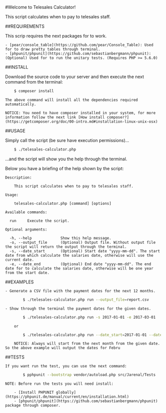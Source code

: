 #Welcome to Telesales Calculator!

This script calculates when to pay to telesales staff.

##REQUIREMENTS

This scrip requires the next packages for to work.

	- [pear/console_table](https://github.com/pear/Console_Table): Used for to draw pretty tables through terminal.
	- [phpunit/phpunit](https://github.com/sebastianbergmann/phpunit): (Optional) Used for to run the unitary tests. (Requires PHP >= 5.6.0)

##INSTALL

Download the source code to your server and then execute the next command from the terminal:

```bash
	$ composer install
```

	The above command will install all the dependencies required automatically.

	NOTICE: You need to have composer installed in your system, for more information follow the next link [How install composer?](https://getcomposer.org/doc/00-intro.md#installation-linux-unix-osx)

##USAGE

Simply call the script (be sure have execution permissions)...

```bash
	$ ./telesales-calculator.php
```

...and the script will show you the help through the terminal.

Below you have a briefing of the help shown by the script:

	Description:

	    This script calculates when to pay to telesales staff.

	Usage:

		telesales-calculator.php [command] [options]

	Available commands:

	  run     Execute the script.

	Optional arguments:

	  -h, --help             Show this help message.
	  -o, --output_file      (Optional) Output file. Without output file the script will return the output through the terminal.
	  -s, --date_start       (Optional) Start date "yyyy-mm-dd". The start date from which calculate the salaries date, otherwise will use the current date.
	  -e, --date_end         (Optional) End date "yyyy-mm-dd". The end date for to calculate the salaries date, otherwise will be one year from the start date.


##EXAMPLES

	- Generate a CSV file with the payment dates for the next 12 months.

```bash
		$ ./telesales-calculator.php run --output_file=report.csv
```

	- Show through the terminal the payment dates for the given dates.

```bash
		$ ./telesales-calculator.php run -s 2017-01-01 -e 2017-03-01
```
		or

```bash
		$ ./telesales-calculator.php run --date_start=2017-01-01 --date_end=2017-03-01
```

		NOTICE: Always will start from the next month from the given date. So the above example will output the dates for Febru

##TESTS

	If you want run the test, you can use the next command:

```bash
		$ pphpunit --bootstrap vendor/autoload.php src/Jarenal/Tests
```

	NOTE: Before run the tests you will need install:

		- [Install PHPUNIT globally](https://phpunit.de/manual/current/en/installation.html)
		- [phpunit/phpunit](https://github.com/sebastianbergmann/phpunit) package through composer.











